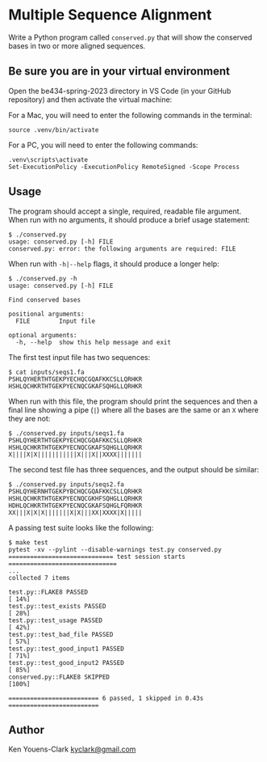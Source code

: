 # Multiple Sequence Alignment

Write a Python program called `conserved.py` that will show the conserved bases in two or more aligned sequences.

## Be sure you are in your virtual environment
Open the be434-spring-2023 directory in VS Code (in your GitHub repository) and then activate the virtual machine:

For a Mac, you will need to enter the following commands in the terminal:
```
source .venv/bin/activate
```

For a PC, you will need to enter the following commands:
```
.venv\scripts\activate
Set-ExecutionPolicy -ExecutionPolicy RemoteSigned -Scope Process
```

## Usage
The program should accept a single, required, readable file argument.
When run with no arguments, it should produce a brief usage statement:

```
$ ./conserved.py
usage: conserved.py [-h] FILE
conserved.py: error: the following arguments are required: FILE
```

When run with `-h|--help` flags, it should produce a longer help:

```
$ ./conserved.py -h
usage: conserved.py [-h] FILE

Find conserved bases

positional arguments:
  FILE        Input file

optional arguments:
  -h, --help  show this help message and exit
```

The first test input file has two sequences:

```
$ cat inputs/seqs1.fa
PSHLQYHERTHTGEKPYECHQCGQAFKKCSLLQRHKR
HSHLQCHKRTHTGEKPYECNQCGKAFSQHGLLQRHKR
```

When run with this file, the program should print the sequences and then a final line showing a pipe (`|`) where all the bases are the same or an `X` where they are not:

```
$ ./conserved.py inputs/seqs1.fa
PSHLQYHERTHTGEKPYECHQCGQAFKKCSLLQRHKR
HSHLQCHKRTHTGEKPYECNQCGKAFSQHGLLQRHKR
X||||X|X|||||||||||X|||X||XXXX|||||||
```

The second test file has three sequences, and the output should be similar:

```
$ ./conserved.py inputs/seqs2.fa
PSHLQYHERNHTGEKPYBCHQCGQAFKKCSLLQRHKR
HSHLQCHKRTHTGEKPYECNQCGKHFSQHGLLQRHKR
HDHLQCHKRTHTGEKPYECNQCGKAFSQHGLFQRHKR
XX|||X|X|X|||||||X|X|||XX|XXXX|X|||||
```

A passing test suite looks like the following:

```
$ make test
pytest -xv --pylint --disable-warnings test.py conserved.py
============================= test session starts ==============================
...
collected 7 items

test.py::FLAKE8 PASSED                                                   [ 14%]
test.py::test_exists PASSED                                              [ 28%]
test.py::test_usage PASSED                                               [ 42%]
test.py::test_bad_file PASSED                                            [ 57%]
test.py::test_good_input1 PASSED                                         [ 71%]
test.py::test_good_input2 PASSED                                         [ 85%]
conserved.py::FLAKE8 SKIPPED                                             [100%]

========================= 6 passed, 1 skipped in 0.43s =========================
```

## Author

Ken Youens-Clark <kyclark@gmail.com>
